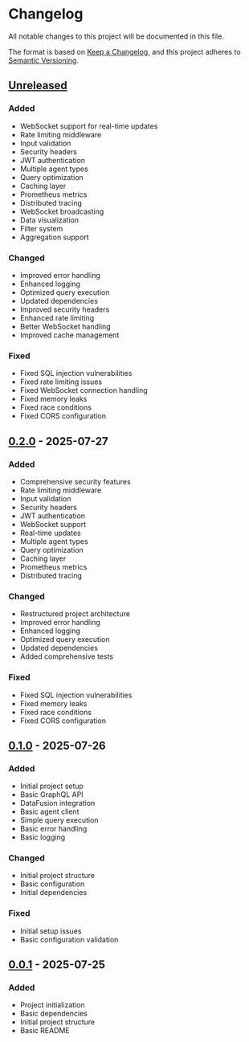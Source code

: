 # Changelog

All notable changes to this project will be documented in this file.

The format is based on [Keep a Changelog](https://keepachangelog.com/en/1.0.0/),
and this project adheres to [Semantic Versioning](https://semver.org/spec/v2.0.0.html).

## [Unreleased]

### Added
- WebSocket support for real-time updates
- Rate limiting middleware
- Input validation
- Security headers
- JWT authentication
- Multiple agent types
- Query optimization
- Caching layer
- Prometheus metrics
- Distributed tracing
- WebSocket broadcasting
- Data visualization
- Filter system
- Aggregation support

### Changed
- Improved error handling
- Enhanced logging
- Optimized query execution
- Updated dependencies
- Improved security headers
- Enhanced rate limiting
- Better WebSocket handling
- Improved cache management

### Fixed
- Fixed SQL injection vulnerabilities
- Fixed rate limiting issues
- Fixed WebSocket connection handling
- Fixed memory leaks
- Fixed race conditions
- Fixed CORS configuration

## [0.2.0] - 2025-07-27

### Added
- Comprehensive security features
- Rate limiting middleware
- Input validation
- Security headers
- JWT authentication
- WebSocket support
- Real-time updates
- Multiple agent types
- Query optimization
- Caching layer
- Prometheus metrics
- Distributed tracing

### Changed
- Restructured project architecture
- Improved error handling
- Enhanced logging
- Optimized query execution
- Updated dependencies
- Added comprehensive tests

### Fixed
- Fixed SQL injection vulnerabilities
- Fixed memory leaks
- Fixed race conditions
- Fixed CORS configuration

## [0.1.0] - 2025-07-26

### Added
- Initial project setup
- Basic GraphQL API
- DataFusion integration
- Basic agent client
- Simple query execution
- Basic error handling
- Basic logging

### Changed
- Initial project structure
- Basic configuration
- Initial dependencies

### Fixed
- Initial setup issues
- Basic configuration validation

## [0.0.1] - 2025-07-25

### Added
- Project initialization
- Basic dependencies
- Initial project structure
- Basic README

[Unreleased]: https://github.com/your-org/graphql-datafusion/compare/v0.2.0...HEAD
[0.2.0]: https://github.com/your-org/graphql-datafusion/compare/v0.1.0...v0.2.0
[0.1.0]: https://github.com/your-org/graphql-datafusion/compare/v0.0.1...v0.1.0
[0.0.1]: https://github.com/your-org/graphql-datafusion/releases/tag/v0.0.1
